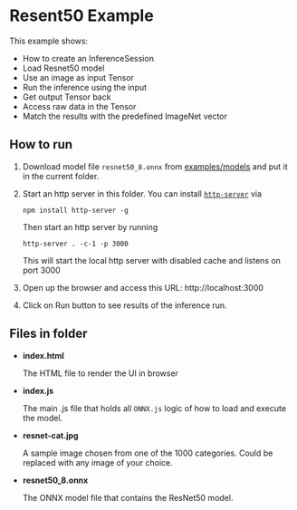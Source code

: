 # Resent50 Example

This example shows:
- How to create an InferenceSession
- Load Resnet50 model
- Use an image as input Tensor
- Run the inference using the input
- Get output Tensor back
- Access raw data in the Tensor
- Match the results with the predefined ImageNet vector

## How to run
1. Download model file `resnet50_8.onnx` from [examples/models](https://github.com/Microsoft/onnxjs-demo/tree/data/data/examples/models) and put it in the current folder.

2. Start an http server in this folder. You can install [`http-server`](https://github.com/indexzero/http-server) via
    ```
    npm install http-server -g
    ```
    Then start an http server by running
    ```
    http-server . -c-1 -p 3000
    ```

    This will start the local http server with disabled cache and listens on port 3000

3. Open up the browser and access this URL:
http://localhost:3000

4. Click on Run button to see results of the inference run.


## Files in folder
- **index.html**

    The HTML file to render the UI in browser

- **index.js**

    The main .js file that holds all `ONNX.js` logic of how to load and execute the model.

- **resnet-cat.jpg**

    A sample image chosen from one of the 1000 categories. Could be replaced with any image of your choice.

- **resnet50_8.onnx**

    The ONNX model file that contains the ResNet50 model.

